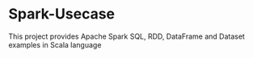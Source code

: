 # Spark-Usecase
This project provides Apache Spark SQL, RDD, DataFrame and Dataset examples in Scala language
